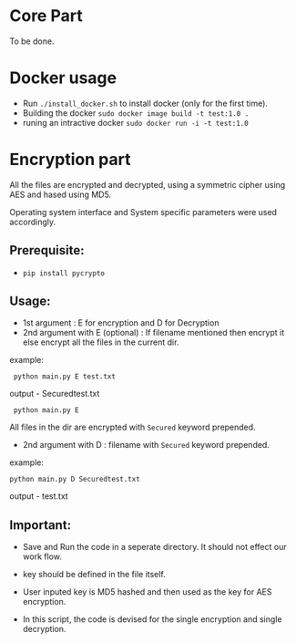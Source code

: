 # Core Part
To be done.

# Docker usage 
- Run `./install_docker.sh` to install docker (only for the first time). 
- Building the docker `sudo docker image build -t test:1.0 .`
- runing an intractive docker `sudo docker run -i -t test:1.0`

# Encryption part
All the files are encrypted and decrypted, using a symmetric cipher using AES and hased using MD5.

Operating system interface and System specific parameters were used accordingly. 
## Prerequisite:
- `pip install pycrypto` 
## Usage:
- 1st argument : E for encryption and D for Decryption
- 2nd argument with E (optional) :  If filename mentioned then encrypt it else encrypt all the files in the current dir.

example:

` python main.py E test.txt` 

output - Securedtest.txt 


` python main.py E`

All files in the dir are encrypted with `Secured` keyword prepended.

- 2nd argument with D : filename with `Secured` keyword prepended.

example:

`python main.py D Securedtest.txt`

output - test.txt
## Important:

- Save and Run the code in a seperate directory. It should not effect our work flow. 

- key should be defined in the file itself.
- User inputed key is MD5 hashed and then used as the key for AES encryption. 
- In this script, the code is devised for the single encryption and single decryption.
